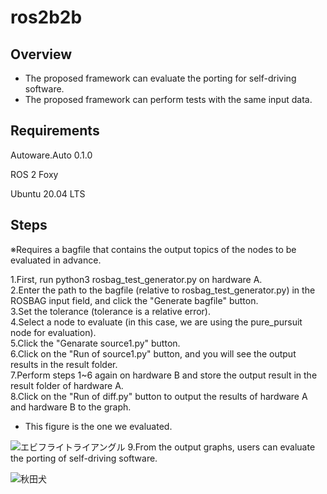 # ros2b2b

## Overview

* The proposed framework can evaluate the porting for self-driving software.<br>
* The proposed framework can perform tests with the same input data.<br>
  

## Requirements

Autoware.Auto 0.1.0

ROS 2 Foxy

Ubuntu 20.04 LTS

## Steps

※Requires a bagfile that contains the output topics of the nodes to be evaluated in advance.

1.First, run python3 rosbag_test_generator.py on hardware A.<br>
2.Enter the path to the bagfile (relative to rosbag_test_generator.py) in the ROSBAG input field, and click the "Generate bagfile" button.<br>
3.Set the tolerance (tolerance is a relative error).<br>
4.Select a node to evaluate (in this case, we are using the pure_pursuit node for evaluation).<br>
5.Click the "Genarate source1.py" button.<br>
6.Click on the "Run of source1.py" button, and you will see the output results in the result folder.<br>
7.Perform steps 1~6 again on hardware B and store the output result in the result folder of hardware A.<br>
8.Click on the "Run of diff.py" button to output the results of hardware A and hardware B to the graph.<br>
* This figure is the one we evaluated.
<img src="https://github.com/CPFL/ros2b2b/blob/main/src/result/diff_pure_vehicle_vehicle_command_front_wheel_angle_rad_page-0001.jpg" alt="エビフライトライアングル" title="サンプル">
9.From the output graphs, users can evaluate the porting of self-driving software.<br>


![秋田犬](https://github.com/CPFL/ros2b2b/blob/main/src/result/diff_pure_vehicle_vehicle_command_front_wheel_angle_rad_page-0001.jpg)

